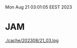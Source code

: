 Mon Aug 21 03:01:05 EEST 2023
# JAM
<a href='./cache/202308/21_03.log'>./cache/202308/21_03.log</a>
